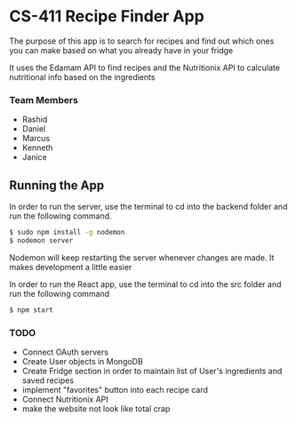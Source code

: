 # CS-411 Recipe Finder App

The purpose of this app is to search for recipes and find out which ones you can make based on what you already have in your fridge

It uses the Edamam API to find recipes and the Nutritionix API to calculate nutritional info based on the ingredients


### Team Members

 - Rashid
 - Daniel
 - Marcus
 - Kenneth
 - Janice


## Running the App

In order to run the server, use the terminal to cd into the backend folder and run the following command.

```sh
$ sudo npm install -g nodemon
$ nodemon server
```
Nodemon will keep restarting the server whenever changes are made. It makes development a little easier


In order to run the React app, use the terminal to cd into the src folder and run the following command

```sh
$ npm start
```



### TODO

 - Connect OAuth servers
 - Create User objects in MongoDB
 - Create Fridge section in order to maintain list of User's ingredients and saved recipes
 - implement "favorites" button into each recipe card
 - Connect Nutritionix API
 - make the website not look like total crap
